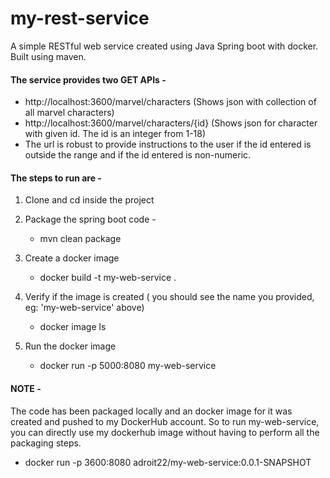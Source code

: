 # my-rest-service
A simple RESTful web service created using Java Spring boot with docker. Built using maven.

#### The service provides two GET APIs - 
- http://localhost:3600/marvel/characters (Shows json with collection of all marvel characters)
- http://localhost:3600/marvel/characters/{id} (Shows json for character with given id. The id is an integer from 1-18) 
- The url is robust to provide instructions to the user if the id entered is outside the range and if the id entered is non-numeric.

#### The steps to run are -
1. Clone and cd inside the project

2. Package the spring boot code -
   - mvn clean package

3. Create a docker image
   - docker build -t my-web-service . 

4. Verify if the image is created ( you should see the name you provided, eg: 'my-web-service' above)
   - docker image ls

5. Run the docker image
   - docker run -p 5000:8080 my-web-service

#### NOTE -
The code has been packaged locally and an docker image for it was created and pushed to my DockerHub account. 
So to run my-web-service, you can directly use my dockerhub image without having to perform all the packaging steps.

- docker run -p 3600:8080 adroit22/my-web-service:0.0.1-SNAPSHOT



